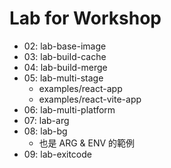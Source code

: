 # Lab for Workshop

- 02: lab-base-image
- 03: lab-build-cache
- 04: lab-build-merge
- 05: lab-multi-stage
  - examples/react-app
  - examples/react-vite-app
- 06: lab-multi-platform
- 07: lab-arg
- 08: lab-bg
  - 也是 ARG & ENV 的範例
- 09: lab-exitcode
